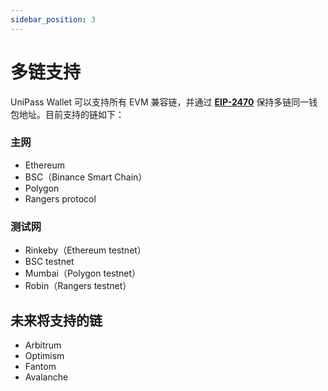 ```yaml
---
sidebar_position: 3
---
```


# 多链支持

UniPass Wallet 可以支持所有 EVM 兼容链，并通过 [**EIP-2470**](https://eips.ethereum.org/EIPS/eip-2470) 保持多链同一钱包地址。目前支持的链如下：

### 主网

- Ethereum
- BSC（Binance Smart Chain）
- Polygon
- Rangers protocol

### 测试网

- Rinkeby（Ethereum testnet）
- BSC testnet
- Mumbai（Polygon testnet）
- Robin（Rangers testnet）

## 未来将支持的链

- Arbitrum
- Optimism
- Fantom
- Avalanche